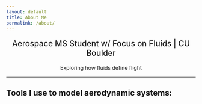 ```yaml
---
layout: default
title: About Me
permalink: /about/
---
```

<h2 style="text-align:center; font-weight:500; margin-top:20px;">
  Aerospace MS Student w/ Focus on Fluids | CU Boulder
</h2>
<p style="text-align:center; max-width:700px; margin:16px auto;">
  Exploring how fluids define flight
</p>

<hr class="section-divider">

<div class="content-centered" markdown="1">

## Tools I use to model aerodynamic systems:


</div>

<div class="orbit3d">
  <div class="ring">
    <div class="item" style="--angle:   0deg; --img: url('{{ "/assets/logos/Matlab_Logo.png" | relative_url }}');"></div>
    <div class="item" style="--angle:  60deg; --img: url('{{ "/assets/logos/Solidworks_logo.png" | relative_url }}');"></div>
    <div class="item" style="--angle: 120deg; --img: url('{{ "/assets/logos/Fusion360_Logo.png" | relative_url }}');"></div>
    <div class="item" style="--angle: 180deg; --img: url('{{ "/assets/logos/SiemensNX_logo.png" | relative_url }}');"></div>
    <div class="item" style="--angle: 240deg; --img: url('{{ "/assets/logos/Xfoil_logo.gif" | relative_url }}');"></div>
    <div class="item" style="--angle: 300deg; --img: url('{{ "/assets/logos/Ansys_logo.png" | relative_url }}');"></div>
  </div>
</div>